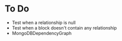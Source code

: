 # To Do

-   Test when a relationship is null
-   Test when a block doesn't contain any relationship
-   MongoDBDependencyGraph

